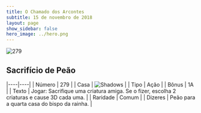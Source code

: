 ```yaml
---
title: O Chamado dos Arcontes
subtitle: 15 de novembro de 2018
layout: page
show_sidebar: false
hero_image: ../hero.png
---
```


![279](https://cdn.keyforgegame.com/media/card_front/pt/341_279_RJJJ2R3P5FHC_pt.png)

## Sacrifício de Peão

|----|----|
| Número | 279 |
| Casa | ![Shadows](https://archonarcana.com/images/thumb/e/ee/Shadows.png/22px-Shadows.png "Sombras") |
| Tipo | Ação |
| Bônus | 1A |
| Texto | Jogar: Sacrifique uma criatura amiga. Se o fizer, escolha 2 criaturas e cause 3D cada uma. |
| Raridade | Comum |
| Dizeres | Peão para a quarta casa do bispo da rainha. |
